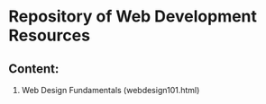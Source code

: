 
# Repository of Web Development Resources

## Content:
1. Web Design Fundamentals (webdesign101.html)
